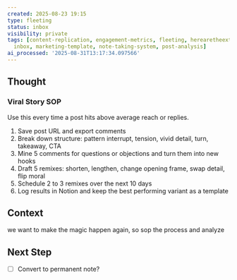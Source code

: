 ```yaml
---
created: 2025-08-23 19:15
type: fleeting
status: inbox
visibility: private
tags: [content-replication, engagement-metrics, fleeting, herearetheextractedtagscontent-marketing,
  inbox, marketing-template, note-taking-system, post-analysis]
ai_processed: '2025-08-31T13:17:34.097566'
---
```


<!--
NOTE: This file uses a static date for validation. For new notes, use:
created: 2025-08-23 19:15
-->

## Thought  
### Viral Story SOP

Use this every time a post hits above average reach or replies.
1. Save post URL and export comments    
2. Break down structure: pattern interrupt, tension, vivid detail, turn, takeaway, CTA
3. Mine 5 comments for questions or objections and turn them into new hooks
4. Draft 5 remixes: shorten, lengthen, change opening frame, swap detail, flip moral
5. Schedule 2 to 3 remixes over the next 10 days
6. Log results in Notion and keep the best performing variant as a template

## Context  
we want to make the magic happen again, so sop the process and analyze

## Next Step  
- [ ] Convert to permanent note?